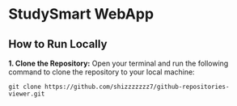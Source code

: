 # StudySmart WebApp

## How to Run Locally
**1. Clone the Repository:**
Open your terminal and run the following command to clone the repository to your local machine:

`git clone https://github.com/shizzzzzzz7/github-repositories-viewer.git`